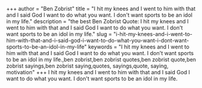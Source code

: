 +++
author = "Ben Zobrist"
title = "I hit my knees and I went to him with that and I said God I want to do what you want. I don't want sports to be an idol in my life."
description = "the best Ben Zobrist Quote: I hit my knees and I went to him with that and I said God I want to do what you want. I don't want sports to be an idol in my life."
slug = "i-hit-my-knees-and-i-went-to-him-with-that-and-i-said-god-i-want-to-do-what-you-want-i-dont-want-sports-to-be-an-idol-in-my-life"
keywords = "I hit my knees and I went to him with that and I said God I want to do what you want. I don't want sports to be an idol in my life.,ben zobrist,ben zobrist quotes,ben zobrist quote,ben zobrist sayings,ben zobrist saying,quotes, sayings,quote, saying, motivation"
+++
I hit my knees and I went to him with that and I said God I want to do what you want. I don't want sports to be an idol in my life.
